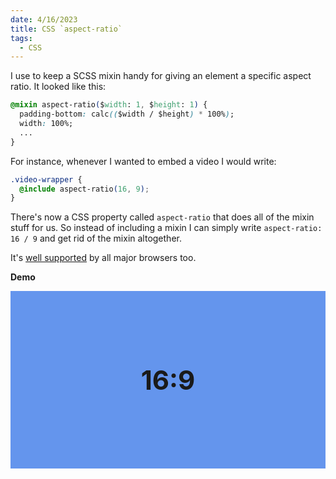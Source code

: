 ```yaml
---
date: 4/16/2023
title: CSS `aspect-ratio`
tags:
  - CSS
---
```


I use to keep a SCSS mixin handy for giving an element a specific aspect ratio. It looked like this:

```css
@mixin aspect-ratio($width: 1, $height: 1) {
  padding-bottom: calc(($width / $height) * 100%);
  width: 100%;
  ...
}
```

For instance, whenever I wanted to embed a video I would write:

```css
.video-wrapper {
  @include aspect-ratio(16, 9);
}
```

There's now a CSS property called `aspect-ratio` that does all of the mixin stuff for us. So instead of including a mixin I can simply write `aspect-ratio: 16 / 9` and get rid of the mixin altogether.

It's <a href="https://caniuse.com/?search=aspect-ratio" target="_blank" rel="noopener noreferrer">well supported</a> by all major browsers too.

**Demo**

<div style="aspect-ratio: 16 / 9; background: cornflowerblue; display: flex; align-items: center; justify-content: center; font-size: 3em; font-weight: 700; font-family: var(--font-stack-mono);">
  16:9
</div>
